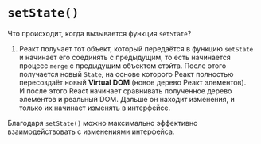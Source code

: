 # `setState()`

Что происходит, когда вызывается функция `setState`?

1. Реакт получает тот объект, который передаётся в функцию `setState` и начинает его соединять с предыдущим, то есть начинается процесс 
   `merge` с предыдущим объектом стэйта.  После этого получается новый `State`, на основе которого Реакт полностью пересоздаёт новый 
   **Virtual DOM** (новое дерево Реакт элементов).  
И после этого React начинает сравнивать полученное дерево элементов и реальный DOM. Дальше он находит изменения, и только их начинает 
   изменять в интерфейсе.

Благодаря `setState()` можно максимально эффективно взаимодействовать с изменениями интерфейса.
